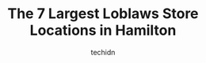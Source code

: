 ---
layout: ampstory
image: https://i0.wp.com/?resize=640,853
author: techidn
featured: false
description: Hamilton, Ontario, Canada is a haven for Loblaws enthusiasts, boasting an impressive array of 7 top-notch establishments. Whether youre a seasoned connoisseur or simply curious to explore t
title: The 7 Largest Loblaws Store Locations in Hamilton
cover:
   title: The 7 Largest Loblaws Store Locations in Hamilton
   subtitle: AUTO.OR.ID
   background: 

pages: 
 - layout: thirds
   top: <h1>#1 Loblaw Pharmacy</h1>
   bottom: "<p>The service I get at this pharmacy is amazing the staff is very kind and understanding and take the time to know you</p>"
   background: https://images.unsplash.com/photo-1636325780255-4159d2801864?ixlib=rb-4.0.3&ixid=MnwxMjA3fDB8MHxwaG90by1wYWdlfHx8fGVufDB8fHx8&auto=format&fit=crop&w=640&h=853&q=80
   backgroundblur: true
 - layout: thirds
   top: <h1>#2 Loblaw Pharmacy</h1>
   bottom: "<p>1059 Plains Rd E, Burlington, ON L7T 4K1, Canada</p>"
   background: https://images.unsplash.com/photo-1504215680853-026ed2a45def?ixlib=rb-4.0.3&ixid=MnwxMjA3fDB8MHxwaG90by1wYWdlfHx8fGVufDB8fHx8&auto=format&fit=crop&w=640&h=853&q=80
   cta:
      link: https://www.auto.or.id/the-7-largest-loblaws-store-locations-in-hamilton/
      text: The 7 Largest Loblaws Store Locations in Hamilton
 - layout: thirds
   top: <h1>#3 Loblaw Pharmacy</h1>
   bottom: "<p>50 Dundurn St S B, Hamilton, ON L8P 4W3, Canada</p>"
   background: https://images.unsplash.com/photo-1637160969718-6618307797f4?ixlib=rb-4.0.3&ixid=MnwxMjA3fDB8MHxwaG90by1wYWdlfHx8fGVufDB8fHx8&auto=format&fit=crop&w=640&h=853&q=80
   cta:
      link: https://www.auto.or.id/the-7-largest-loblaws-store-locations-in-hamilton/
      text: The 7 Largest Loblaws Store Locations in Hamilton
 - layout: thirds
   top: <h1>#4 Loblaw Pharmacy</h1>
   bottom: "<p>102 Hwy 8, Stoney Creek, ON L8G 4H3, Canada</p>"
   background: https://images.unsplash.com/photo-1628188687881-0a34984b3531?ixlib=rb-4.0.3&ixid=MnwxMjA3fDB8MHxwaG90by1wYWdlfHx8fGVufDB8fHx8&auto=format&fit=crop&w=640&h=853&q=80
   cta:
      link: https://www.auto.or.id/the-7-largest-loblaws-store-locations-in-hamilton/
      text: The 7 Largest Loblaws Store Locations in Hamilton
 - layout: thirds
   top: <h1>#5 Loblaw Pharmacy</h1>
   bottom: "<p>115 Hamilton St N, Waterdown, ON L0R 2H6, Canada</p>"
   background: https://images.unsplash.com/photo-1471479917193-f00955256257?ixlib=rb-4.0.3&ixid=MnwxMjA3fDB8MHxwaG90by1wYWdlfHx8fGVufDB8fHx8&auto=format&fit=crop&w=640&h=853&q=80
   cta:
      link: https://www.auto.or.id/the-7-largest-loblaws-store-locations-in-hamilton/
      text: The 7 Largest Loblaws Store Locations in Hamilton
 - layout: thirds
   top: <h1>#6 Loblaw Pharmacy</h1>
   bottom: "<p>65 Mall Rd, Hamilton, ON L8V 5B5, Canada</p>"
   background: https://images.unsplash.com/photo-1636325780109-2d154603a3a7?ixlib=rb-4.0.3&ixid=MnwxMjA3fDB8MHxwaG90by1wYWdlfHx8fGVufDB8fHx8&auto=format&fit=crop&w=640&h=853&q=80
   cta:
      link: https://www.auto.or.id/the-7-largest-loblaws-store-locations-in-hamilton/
      text: The 7 Largest Loblaws Store Locations in Hamilton
 - layout: thirds
   top: <h1>#7 Loblaw Pharmacy</h1>
   bottom: "<p>21 Upper Centennial Pkwy S, Stoney Creek, ON L8J 3W2, Canada</p>"
   background: https://images.unsplash.com/photo-1536593053730-495056b74a05?ixlib=rb-4.0.3&ixid=MnwxMjA3fDB8MHxwaG90by1wYWdlfHx8fGVufDB8fHx8&auto=format&fit=crop&w=640&h=853&q=80
   cta:
      link: https://www.auto.or.id/the-7-largest-loblaws-store-locations-in-hamilton/
      text: The 7 Largest Loblaws Store Locations in Hamilton
 - layout: thirds
   middle: Continue reading...
   background: https://images.unsplash.com/photo-1560402974-01f2b0209512?ixlib=rb-4.0.3&ixid=MnwxMjA3fDB8MHxwaG90by1wYWdlfHx8fGVufDB8fHx8&auto=format&fit=crop&w=640&h=853&q=80
   cta:
      link: https://www.auto.or.id/the-7-largest-loblaws-store-locations-in-hamilton/
      text: The 7 Largest Loblaws Store Locations in Hamilton

---